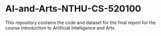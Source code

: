 # AI-and-Arts-NTHU-CS-520100
This repository contains the code and dataset for the final report for the course Introduction to Artificial Intelligence and Arts. 
